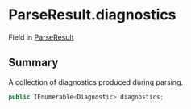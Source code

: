 # ParseResult.diagnostics

Field in [ParseResult](/docs/api/csharp/yarn.compiler.structuredcommandparser.parseresult.md)

## Summary


A collection of diagnostics produced during parsing.


```csharp
public IEnumerable<Diagnostic> diagnostics;
```

